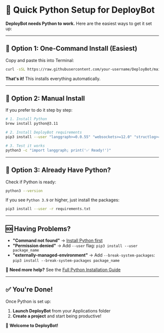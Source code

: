 # 🚀 Quick Python Setup for DeployBot

**DeployBot needs Python to work.** Here are the easiest ways to get it set up:

---

## 🎯 **Option 1: One-Command Install (Easiest)**

Copy and paste this into Terminal:

```bash
curl -sSL https://raw.githubusercontent.com/your-username/DeployBot/main/scripts/install_python.sh | bash
```

**That's it!** This installs everything automatically.

---

## 🎯 **Option 2: Manual Install**

If you prefer to do it step by step:

```bash
# 1. Install Python
brew install python@3.11

# 2. Install DeployBot requirements
pip3 install --user "langgraph>=0.0.55" "websockets>=12.0" "structlog>=24.1.0" "langchain-openai>=0.1.0"

# 3. Test it works
python3 -c "import langgraph; print('✅ Ready!')"
```

---

## 🎯 **Option 3: Already Have Python?**

Check if Python is ready:

```bash
python3 --version
```

If you see `Python 3.9` or higher, just install the packages:

```bash
pip3 install --user -r requirements.txt
```

---

## 🆘 **Having Problems?**

- **"Command not found"** → [Install Python first](PYTHON_INSTALLATION.md#step-2-install-python)
- **"Permission denied"** → Add `--user` flag: `pip3 install --user package_name`
- **"externally-managed-environment"** → Add `--break-system-packages`: `pip3 install --break-system-packages package_name`

📖 **Need more help?** See the [Full Python Installation Guide](PYTHON_INSTALLATION.md)

---

## ✅ **You're Done!**

Once Python is set up:
1. **Launch DeployBot** from your Applications folder
2. **Create a project** and start being productive!

🎉 **Welcome to DeployBot!** 